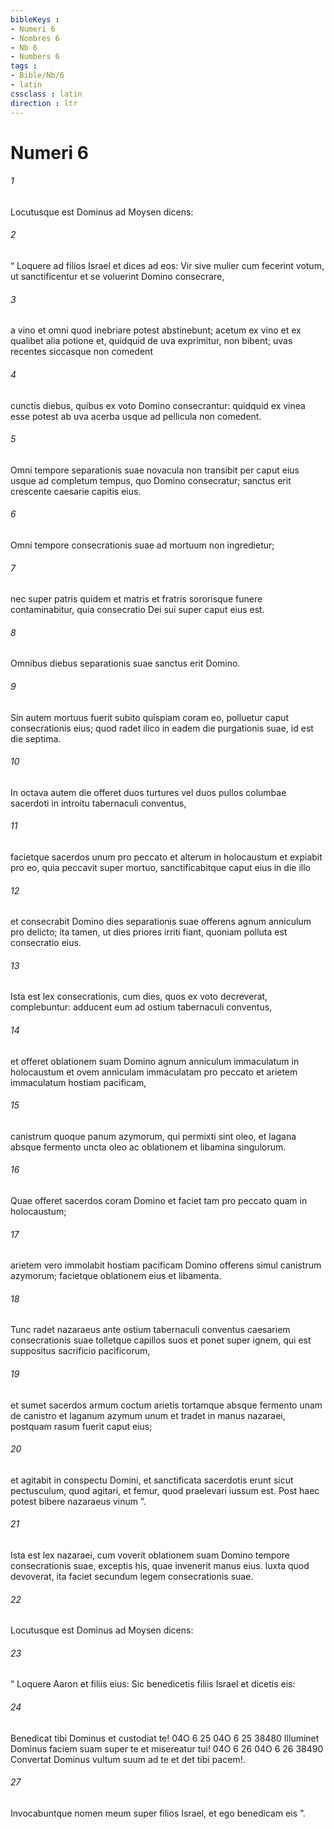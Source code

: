 ```yaml
---
bibleKeys : 
- Numeri 6
- Nombres 6
- Nb 6
- Numbers 6
tags : 
- Bible/Nb/6
- latin
cssclass : latin
direction : ltr
---
```


# Numeri 6

###### 1
Locutusque est Dominus ad Moysen dicens: 
###### 2
“ Loquere ad filios Israel et dices ad eos: Vir sive mulier cum fecerint votum, ut sanctificentur et se voluerint Domino consecrare, 
###### 3
a vino et omni quod inebriare potest abstinebunt; acetum ex vino et ex qualibet alia potione et, quidquid de uva exprimitur, non bibent; uvas recentes siccasque non comedent 
###### 4
cunctis diebus, quibus ex voto Domino consecrantur: quidquid ex vinea esse potest ab uva acerba usque ad pellicula non comedent. 
###### 5
Omni tempore separationis suae novacula non transibit per caput eius usque ad completum tempus, quo Domino consecratur; sanctus erit crescente caesarie capitis eius. 
###### 6
Omni tempore consecrationis suae ad mortuum non ingredietur; 
###### 7
nec super patris quidem et matris et fratris sororisque funere contaminabitur, quia consecratio Dei sui super caput eius est. 
###### 8
Omnibus diebus separationis suae sanctus erit Domino.
###### 9
Sin autem mortuus fuerit subito quispiam coram eo, polluetur caput consecrationis eius; quod radet ilico in eadem die purgationis suae, id est die septima. 
###### 10
In octava autem die offeret duos turtures vel duos pullos columbae sacerdoti in introitu tabernaculi conventus, 
###### 11
facietque sacerdos unum pro peccato et alterum in holocaustum et expiabit pro eo, quia peccavit super mortuo, sanctificabitque caput eius in die illo 
###### 12
et consecrabit Domino dies separationis suae offerens agnum anniculum pro delicto; ita tamen, ut dies priores irriti fiant, quoniam polluta est consecratio eius.
###### 13
Ista est lex consecrationis, cum dies, quos ex voto decreverat, complebuntur: adducent eum ad ostium tabernaculi conventus, 
###### 14
et offeret oblationem suam Domino agnum anniculum immaculatum in holocaustum et ovem anniculam immaculatam pro peccato et arietem immaculatum hostiam pacificam, 
###### 15
canistrum quoque panum azymorum, qui permixti sint oleo, et lagana absque fermento uncta oleo ac oblationem et libamina singulorum. 
###### 16
Quae offeret sacerdos coram Domino et faciet tam pro peccato quam in holocaustum; 
###### 17
arietem vero immolabit hostiam pacificam Domino offerens simul canistrum azymorum; facietque oblationem eius et libamenta. 
###### 18
Tunc radet nazaraeus ante ostium tabernaculi conventus caesariem consecrationis suae tolletque capillos suos et ponet super ignem, qui est suppositus sacrificio pacificorum, 
###### 19
et sumet sacerdos armum coctum arietis tortamque absque fermento unam de canistro et laganum azymum unum et tradet in manus nazaraei, postquam rasum fuerit caput eius; 
###### 20
et agitabit in conspectu Domini, et sanctificata sacerdotis erunt sicut pectusculum, quod agitari, et femur, quod praelevari iussum est. Post haec potest bibere nazaraeus vinum ”.
###### 21
Ista est lex nazaraei, cum voverit oblationem suam Domino tempore consecrationis suae, exceptis his, quae invenerit manus eius. Iuxta quod devoverat, ita faciet secundum legem consecrationis suae.
###### 22
Locutusque est Dominus ad Moysen dicens: 
###### 23
“ Loquere Aaron et filiis eius: Sic benedicetis filiis Israel et dicetis eis:
###### 24
Benedicat tibi Dominus et custodiat te!
04O	6	25	04O	6	25		38480	Illuminet Dominus faciem suam super te et misereatur tui!
04O	6	26	04O	6	26		38490	Convertat Dominus vultum suum ad te et det tibi pacem!.
###### 27
Invocabuntque nomen meum super filios Israel, et ego benedicam eis ”.
